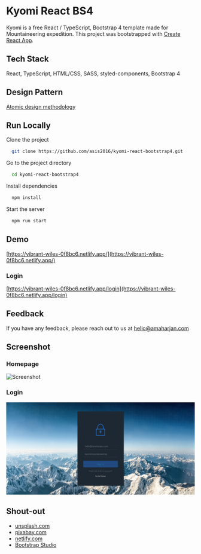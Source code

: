 # Kyomi React BS4 
Kyomi is a free React / TypeScript, Bootstrap 4 template made for Mountaineering expedition. This project was bootstrapped with [Create React App](https://github.com/facebook/create-react-app).

## Tech Stack
React, TypeScript, HTML/CSS, SASS, styled-components, Bootstrap 4

## Design Pattern
[Atomic design methodology](https://atomicdesign.bradfrost.com/chapter-2/)

## Run Locally
Clone the project

```bash
  git clone https://github.com/asis2016/kyomi-react-bootstrap4.git
```

Go to the project directory

```bash
  cd kyomi-react-bootstrap4
```

Install dependencies

```bash
  npm install
```

Start the server

```bash
  npm run start
```

## Demo
[https://vibrant-wiles-0f8bc6.netlify.app/](https://vibrant-wiles-0f8bc6.netlify.app/)

### Login
[https://vibrant-wiles-0f8bc6.netlify.app/login](https://vibrant-wiles-0f8bc6.netlify.app/login)

## Feedback
If you have any feedback, please reach out to us at hello@amaharjan.com

## Screenshot

### Homepage
![Screenshot](/screenshots/screenshot-v2.png)

### Login
![Screenshot](/screenshots/screenshot-login-v1.png)

## Shout-out
 - [unsplash.com](https://unsplash.com/)
 - [pixabay.com](https://pixabay.com/)
 - [netlify.com](https://www.netlify.com/)
 - [Bootstrap Studio](https://bootstrapstudio.io/)
